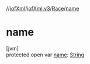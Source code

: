 //[iofXml](../../../index.md)/[iofXml.v3](../index.md)/[Race](index.md)/[name](name.md)

# name

[jvm]\
protected open var [name](name.md): [String](https://docs.oracle.com/javase/8/docs/api/java/lang/String.html)
